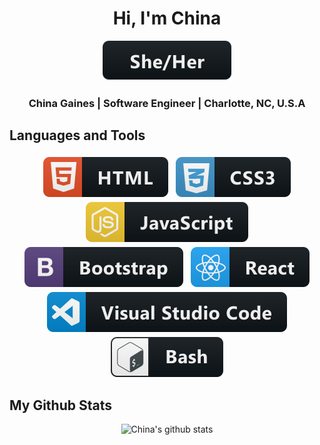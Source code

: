 <link rel="stylesheet" type="text/css" media="all" href="./styles/style.css" />

<div align=center>

<h1>Hi, I'm China</h1>

</div>

<div align=center><img src="/pics/sheher.svg" alt="pronouns"></div>

<h3 align=center>China Gaines | Software Engineer | Charlotte, NC, U.S.A</h3>

<!-- Languages and Tools > -->
## Languages and Tools 

<p align="center">
  <!-- Icons accedited to https://github.com/MikeCodesDotNET/ColoredBadges . Please follow Mike! -->
  <img src="https://github.com/MikeCodesDotNET/ColoredBadges/blob/master/svg/dev/languages/html.svg" alt="HTML pic" style="vertical-align:top; margin:4px"> 
  <img src="https://github.com/MikeCodesDotNET/ColoredBadges/blob/master/svg/dev/languages/css3.svg" alt="CSS" style="vertical-align:top; margin:4px">
  <img src="https://github.com/MikeCodesDotNET/ColoredBadges/blob/master/svg/dev/languages/js.svg" alt="Javascript" style="vertical-align:top; margin:4px"> 
  <img src="https://github.com/MikeCodesDotNET/ColoredBadges/blob/master/svg/dev/frameworks/bootstrap.svg" alt="Bootstrap" style="vertical-align:top; margin:4px">
  <img src="https://github.com/MikeCodesDotNET/ColoredBadges/blob/master/svg/dev/frameworks/react.svg" alt="React" style="vertical-align:top; margin:4px">
  <img src="/pics/vscode.svg" alt="vscode" style="vertical-align:top; margin:4px">
  <img src="/pics/bash.svg" alt="gitbash" style="vertical-align:top; margin:4px">

 
</p>

## My Github Stats
<div align=center>

![China's github stats](https://github-readme-stats.vercel.app/api?username=mschinagaines&show_icons=true&theme=tokyonight)
</div>
